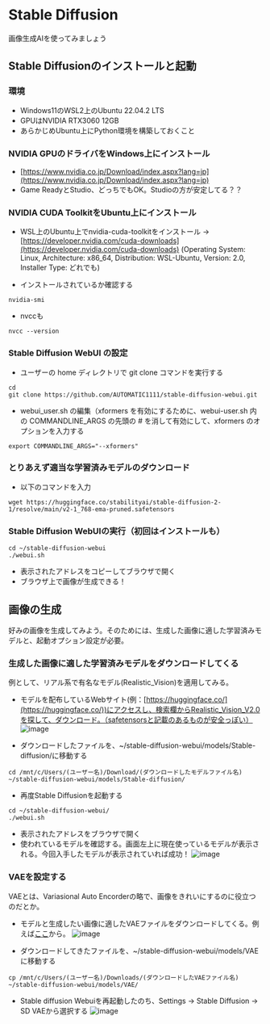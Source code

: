 # Stable Diffusion
画像生成AIを使ってみましょう

## Stable Diffusionのインストールと起動
### 環境
- Windows11のWSL2上のUbuntu 22.04.2 LTS
- GPUはNVIDIA RTX3060 12GB
- あらかじめUbuntu上にPython環境を構築しておくこと

### NVIDIA GPUのドライバをWindows上にインストール
- [https://www.nvidia.co.jp/Download/index.aspx?lang=jp](https://www.nvidia.co.jp/Download/index.aspx?lang=jp)
- Game ReadyとStudio、どっちでもOK。Studioの方が安定してる？？
### NVIDIA CUDA ToolkitをUbuntu上にインストール
- WSL上のUbuntu上でnvidia-cuda-toolkitをインストール -> [https://developer.nvidia.com/cuda-downloads](https://developer.nvidia.com/cuda-downloads)
(Operating System: Linux, Architecture: x86_64, Distribution: WSL-Ubuntu, Version: 2.0, Installer Type: どれでも)

- インストールされているか確認する
```
nvidia-smi
```
- nvccも
```
nvcc --version
```

### Stable Diffusion WebUI の設定
- ユーザーの home ディレクトリで git clone コマンドを実行する
```
cd
git clone https://github.com/AUTOMATIC1111/stable-diffusion-webui.git
```
- webui_user.sh の編集（xformers を有効にするために、webui-user.sh 内の COMMANDLINE_ARGS の先頭の # を消して有効にして、xformers のオプションを入力する
```
export COMMANDLINE_ARGS="--xformers"
```

### とりあえず適当な学習済みモデルのダウンロード
- 以下のコマンドを入力
```
wget https://huggingface.co/stabilityai/stable-diffusion-2-1/resolve/main/v2-1_768-ema-pruned.safetensors
```

### Stable Diffusion WebUIの実行（初回はインストールも）
```
cd ~/stable-diffusion-webui
./webui.sh
```
- 表示されたアドレスをコピーしてブラウザで開く
- ブラウザ上で画像が生成できる！

## 画像の生成
好みの画像を生成してみよう。そのためには、生成した画像に適した学習済みモデルと、起動オプション設定が必要。

### 生成した画像に適した学習済みモデルをダウンロードしてくる
例として、リアル系で有名なモデル(Realistic_Vision)を適用してみる。

- モデルを配布しているWebサイト(例：[https://huggingface.co/](https://huggingface.co/))にアクセスし、検索欄からRealistic_Vision_V2.0を探して、ダウンロード。（safetensorsと記載のあるものが安全っぽい）
 ![image](https://user-images.githubusercontent.com/64639043/235906592-7d76c4c7-20e7-411d-bb9b-05666cab0b94.png)

- ダウンロードしたファイルを、~/stable-diffusion-webui/models/Stable-diffusion/に移動する
```
cd /mnt/c/Users/(ユーザー名)/Download/(ダウンロードしたモデルファイル名) ~/stable-diffusion-webui/models/Stable-diffusion/
```
- 再度Stable Diffusionを起動する
```
cd ~/stable-diffusion-webui/
./webui.sh
```
- 表示されたアドレスをブラウザで開く
- 使われているモデルを確認する。画面左上に現在使っているモデルが表示される。今回入手したモデルが表示されていれば成功！
![image](https://user-images.githubusercontent.com/64639043/235908725-6deb7a0f-2e16-4354-ad17-a3a402ef52a7.png)

### VAEを設定する
VAEとは、Variasional Auto Encorderの略で、画像をきれいにするのに役立つのだとか。
- モデルと生成したい画像に適したVAEファイルをダウンロードしてくる。例えば[ここ](https://huggingface.co/)から。
![image](https://user-images.githubusercontent.com/64639043/235912275-83f80a4f-8f1a-4b47-9514-a12e57f67f4f.png)

- ダウンロードしてきたファイルを、~/stable-diffusion-webui/models/VAEに移動する
```
cp /mnt/c/Users/(ユーザー名)/Downloads/(ダウンロードしたVAEファイル名) ~/stable-diffusion-webui/models/VAE/
```
- Stable diffusion Webuiを再起動したのち、Settings -> Stable Diffusion -> SD VAEから選択する
![image](https://user-images.githubusercontent.com/64639043/235913475-a2516b59-070b-43b8-a032-d3faee183808.png)




